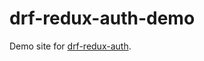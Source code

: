 # drf-redux-auth-demo

Demo site for [drf-redux-auth](https://github.com/jamstooks/drf-redux-auth).
